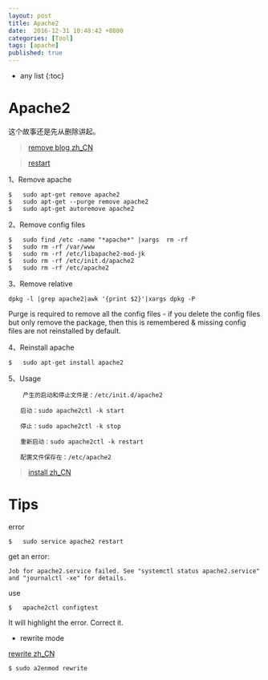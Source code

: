 ```yaml
---
layout: post
title: Apache2
date:  2016-12-31 10:48:42 +0800
categories: [Tool]
tags: [apache]
published: true
---
```


* any list
{:toc}


# Apache2

这个故事还是先从删除讲起。

> [remove blog zh_CN](http://www.linuxidc.com/Linux/2013-06/85825.htm)

> [restart](http://askubuntu.com/questions/629995/apache-not-able-to-restart)

1、Remove apache

```
$   sudo apt-get remove apache2
$   sudo apt-get --purge remove apache2
$   sudo apt-get autoremove apache2
```

2、Remove config files

```
$   sudo find /etc -name "*apache*" |xargs  rm -rf
$   sudo rm -rf /var/www
$   sudo rm -rf /etc/libapache2-mod-jk
$   sudo rm -rf /etc/init.d/apache2
$   sudo rm -rf /etc/apache2
```

3、Remove relative

```
dpkg -l |grep apache2|awk '{print $2}'|xargs dpkg -P
```

Purge is required to remove all the config files - if you delete the config files but only remove the package,
then this is remembered & missing config files are not reinstalled by default.

4、Reinstall apache

```
$   sudo apt-get install apache2
```

5、Usage

```
    产生的启动和停止文件是：/etc/init.d/apache2

　　启动：sudo apache2ctl -k start

　　停止：sudo apache2ctl -k stop

　　重新启动：sudo apache2ctl -k restart

　　配置文件保存在：/etc/apache2
```


> [install zh_CN](http://www.blogjava.net/duanzhimin528/archive/2010/03/05/314564.html)


# Tips

<label class="label label-danger">error</label>

```
$   sudo service apache2 restart
```

get an error:

```
Job for apache2.service failed. See "systemctl status apache2.service" and "journalctl -xe" for details.
```

use

```
$   apache2ctl configtest
```

It will highlight the error. Correct it.


- rewrite mode

[rewrite zh_CN](http://www.111cn.net/phper/apache/54086.htm)

```
$ sudo a2enmod rewrite
```